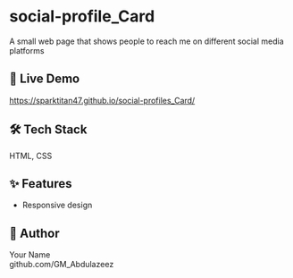 # social-profile_Card

A small web page that shows people to reach me on different social media platforms

## 🚀 Live Demo
https://sparktitan47.github.io/social-profiles_Card/

## 🛠 Tech Stack
HTML, CSS

## ✨ Features
- Responsive design

## 🙋 Author
Your Name  
github.com/GM_Abdulazeez
